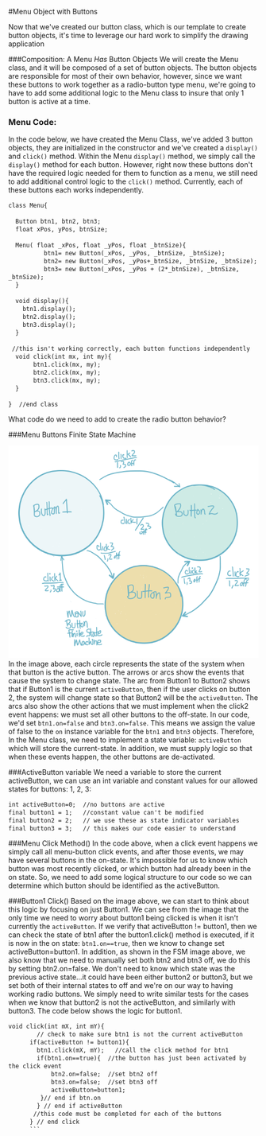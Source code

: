 #Menu Object with Buttons

Now that we've created our button class, which is our template to create button objects, it's time to leverage our hard work to simplify the drawing application

###Composition:  A Menu *Has* Button Objects
We will create the Menu class, and it will be composed of a set of button objects.  The button objects are responsible for most of their own behavior, however, since we want these buttons to work together as a radio-button type menu, we're going to have to add some additional logic to the Menu class to insure that only 1 button is active at a time.  


### Menu Code: 
In the code below, we have created the Menu Class, we've added 3 button objects, they are initialized in the constructor and we've created a ``display()`` and ``click()`` method. Within the Menu ``display()`` method, we simply call the ``display()`` method for each button. However, right now these buttons don't have the required logic needed for them to function as a menu, we still need to add additional control logic to the ``click()`` method. Currently, each of these buttons each works independently.  

```
class Menu{
  
  Button btn1, btn2, btn3;
  float xPos, yPos, btnSize;
  
  Menu( float _xPos, float _yPos, float _btnSize){
          btn1= new Button(_xPos, _yPos, _btnSize, _btnSize);
          btn2= new Button(_xPos, _yPos+_btnSize, _btnSize, _btnSize);
          btn3= new Button(_xPos, _yPos + (2*_btnSize), _btnSize, _btnSize);
  }
  
  void display(){
    btn1.display();
    btn2.display();
    btn3.display();
  }
 
 //this isn't working correctly, each button functions independently
  void click(int mx, int my){
       btn1.click(mx, my);
       btn2.click(mx, my);
       btn3.click(mx, my);
  }
  
}  //end class

```
What code do we need to add to create the radio button behavior?

###Menu Buttons Finite State Machine

![](MenuFSM.png)
In the image above, each circle represents the state of the system when that button is the active button.  The arrows or arcs show the events that cause the system to change state.  The arc from Button1 to Button2 shows that if Button1 is the current ``activeButton``, then if the user clicks on button 2, the system will change state so that Button2 will be the ``activeButton``.  The arcs also show the other actions that we must implement when the click2 event happens:  we must set all other buttons to the off-state.  In our code, we'd set ``btn1.on=false`` and ``btn3.on=false``.  This means we assign the value of false to the ``on`` instance variable for the ``btn1`` and ``btn3`` objects.  Therefore, In the Menu class, we need to implement a state variable:  ``activeButton`` which will store the current-state.  In addition, we must supply logic so that when these events happen, the other buttons are de-activated.  

###ActiveButton variable
We need a variable to store the current activeButton, we can use an int variable and constant values for our allowed states for buttons: 1, 2, 3:

```
int activeButton=0;  //no buttons are active 
final button1 = 1;   //constant value can't be modified
final button2 = 2;   // we use these as state indicator variables
final button3 = 3;   // this makes our code easier to understand
```
 
###Menu Click Method()
In the code above, when a click event happens we simply call all menu-button click events, and after those events, we may have several buttons in the on-state.  It's impossible for us to know which button was most recently clicked, or which button had already been in the on state.  So, we need to add some logical structure to our code so we can determine which button should be identified as the activeButton.   

###Button1 Click()
Based on the image above, we can start to think about this logic by focusing on just Button1.  We can see from the image that the only time we need to worry about button1 being clicked is when it isn't currently the ``activeButton``.  If we verify that activeButton != button1, then we can check the state of btn1 after the button1.click() method is executed, if it is now in the on state:  ``btn1.on==true``, then we know to change set activeButton=button1.  In addition, as shown in the FSM image above, we also know that we need to manually set both btn2 and btn3 off, we do this by setting btn2.on=false.  We don't need to know which state was the previous active state...it could have been either button2 or button3, but we set both of their internal states to off and we're on our way to having working radio buttons.  We simply need to write similar tests for the cases when we know that button2 is not the activeButton, and similarly with button3.  The code below shows the logic for button1.
```
void click(int mX, int mY){
        // check to make sure btn1 is not the current activeButton
      if(activeButton != button1){
        btn1.click(mX, mY);   //call the click method for btn1
        if(btn1.on==true){  //the button has just been activated by the click event
            btn2.on=false;  //set btn2 off
            btn3.on=false;  //set btn3 off
            activeButton=button1;
         }// end if btn.on
        } // end if activeButton
       //this code must be completed for each of the buttons
      } // end click
      ```




